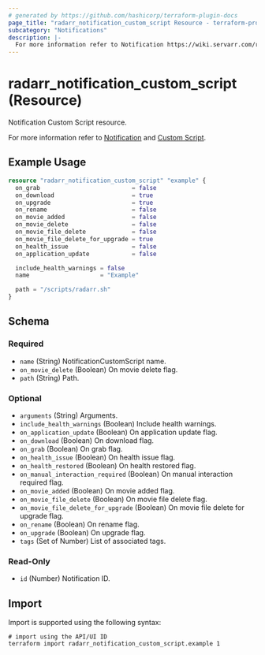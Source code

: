 ```yaml
---
# generated by https://github.com/hashicorp/terraform-plugin-docs
page_title: "radarr_notification_custom_script Resource - terraform-provider-radarr"
subcategory: "Notifications"
description: |-
  For more information refer to Notification https://wiki.servarr.com/radarr/settings#connect and Custom Script https://wiki.servarr.com/radarr/supported#customscript.
---
```


# radarr_notification_custom_script (Resource)

<!-- subcategory:Notifications -->Notification Custom Script resource.
For more information refer to [Notification](https://wiki.servarr.com/radarr/settings#connect) and [Custom Script](https://wiki.servarr.com/radarr/supported#customscript).

## Example Usage

```terraform
resource "radarr_notification_custom_script" "example" {
  on_grab                          = false
  on_download                      = true
  on_upgrade                       = true
  on_rename                        = false
  on_movie_added                   = false
  on_movie_delete                  = false
  on_movie_file_delete             = false
  on_movie_file_delete_for_upgrade = true
  on_health_issue                  = false
  on_application_update            = false

  include_health_warnings = false
  name                    = "Example"

  path = "/scripts/radarr.sh"
}
```

<!-- schema generated by tfplugindocs -->
## Schema

### Required

- `name` (String) NotificationCustomScript name.
- `on_movie_delete` (Boolean) On movie delete flag.
- `path` (String) Path.

### Optional

- `arguments` (String) Arguments.
- `include_health_warnings` (Boolean) Include health warnings.
- `on_application_update` (Boolean) On application update flag.
- `on_download` (Boolean) On download flag.
- `on_grab` (Boolean) On grab flag.
- `on_health_issue` (Boolean) On health issue flag.
- `on_health_restored` (Boolean) On health restored flag.
- `on_manual_interaction_required` (Boolean) On manual interaction required flag.
- `on_movie_added` (Boolean) On movie added flag.
- `on_movie_file_delete` (Boolean) On movie file delete flag.
- `on_movie_file_delete_for_upgrade` (Boolean) On movie file delete for upgrade flag.
- `on_rename` (Boolean) On rename flag.
- `on_upgrade` (Boolean) On upgrade flag.
- `tags` (Set of Number) List of associated tags.

### Read-Only

- `id` (Number) Notification ID.

## Import

Import is supported using the following syntax:

```shell
# import using the API/UI ID
terraform import radarr_notification_custom_script.example 1
```
